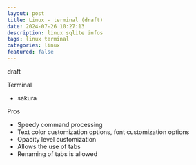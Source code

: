 ```yaml
---
layout: post
title: Linux - terminal (draft)
date: 2024-07-26 10:27:13
description: linux sqlite infos 
tags: linux terminal
categories: linux
featured: false
---
```


draft

Terminal 
- sakura

Pros
- Speedy command processing
- Text color customization options, font customization options
- Opacity level customization
- Allows the use of tabs
- Renaming of tabs is allowed

